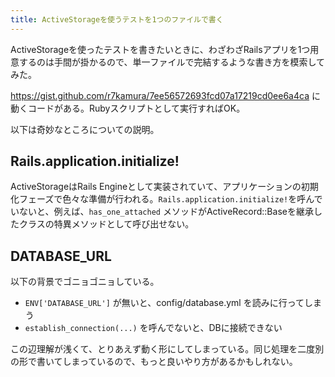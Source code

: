 ```yaml
---
title: ActiveStorageを使うテストを1つのファイルで書く
---
```


ActiveStorageを使ったテストを書きたいときに、わざわざRailsアプリを1つ用意するのは手間が掛かるので、単一ファイルで完結するような書き方を模索してみた。

https://gist.github.com/r7kamura/7ee56572693fcd07a17219cd0ee6a4ca に動くコードがある。Rubyスクリプトとして実行すればOK。

以下は奇妙なところについての説明。

## Rails.application.initialize!

ActiveStorageはRails Engineとして実装されていて、アプリケーションの初期化フェーズで色々な準備が行われる。`Rails.application.initialize!`を呼んでいないと、例えば、`has_one_attached` メソッドがActiveRecord::Baseを継承したクラスの特異メソッドとして呼び出せない。

## DATABASE_URL

以下の背景でゴニョゴニョしている。

- `ENV['DATABASE_URL']` が無いと、config/database.yml を読みに行ってしまう
- `establish_connection(...)` を呼んでないと、DBに接続できない

この辺理解が浅くて、とりあえず動く形にしてしまっている。同じ処理を二度別の形で書いてしまっているので、もっと良いやり方があるかもしれない。
